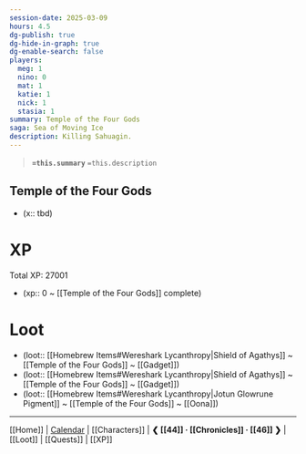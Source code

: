 ```yaml
---
session-date: 2025-03-09
hours: 4.5
dg-publish: true
dg-hide-in-graph: true
dg-enable-search: false
players:
  meg: 1
  nino: 0
  mat: 1
  katie: 1
  nick: 1
  stasia: 1
summary: Temple of the Four Gods
saga: Sea of Moving Ice
description: Killing Sahuagin.
---
```


> **`=this.summary`**
> `=this.description`

## Temple of the Four Gods
- (x::  tbd)


# XP
Total XP: 27001
- (xp:: 0 ~ [[Temple of the Four Gods]] complete) 

# Loot

- (loot::  [[Homebrew Items#Wereshark Lycanthropy|Shield of Agathys]] ~ [[Temple of the Four Gods]] ~ [[Gadget]])
- (loot::  [[Homebrew Items#Wereshark Lycanthropy|Shield of Agathys]] ~ [[Temple of the Four Gods]] ~ [[Gadget]])
- (loot::  [[Homebrew Items#Wereshark Lycanthropy|Jotun Glowrune Pigment]] ~ [[Temple of the Four Gods]] ~ [[Oona]])

---
[[Home]] | [Calendar](https://app.fantasy-calendar.com/calendars/38f9e3f5098bac1f655a4fb4241f35eb) | [[Characters]] | **❮ [[44]] · [[Chronicles]] ·  [[46]] ❯** | [[Loot]] | [[Quests]]  | [[XP]]